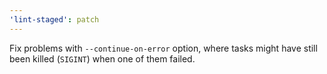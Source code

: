 ```yaml
---
'lint-staged': patch
---
```


Fix problems with `--continue-on-error` option, where tasks might have still been killed (`SIGINT`) when one of them failed.
